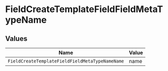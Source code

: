 # FieldCreateTemplateFieldFieldMetaTypeName


## Values

| Name                                            | Value                                           |
| ----------------------------------------------- | ----------------------------------------------- |
| `FieldCreateTemplateFieldFieldMetaTypeNameName` | name                                            |